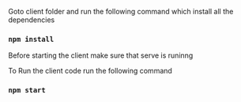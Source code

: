
Goto client folder and run the following command which install all the dependencies

### `npm install`

Before starting the client make sure that serve is runinng

To Run the client code run the following command

### `npm start`
